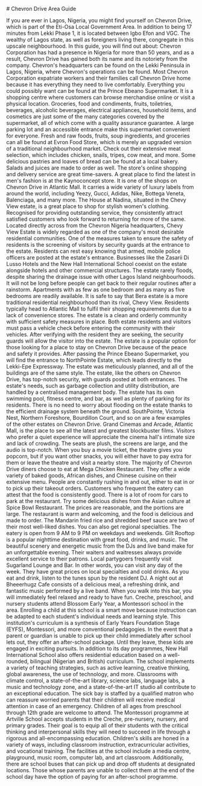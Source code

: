 \# Chevron Drive Area Guide

If you are ever in Lagos, Nigeria, you might find yourself on Chevron Drive, which is part of the Eti\-Osa Local Government Area. In addition to being 17 minutes from Lekki Phase 1, it is located between Igbo Efon and VGC. The wealthy of Lagos state, as well as foreigners living there, congregate in this upscale neighbourhood. In this guide, you will find out about: Chevron Corporation has had a presence in Nigeria for more than 50 years, and as a result, Chevron Drive has gained both its name and its notoriety from the company. Chevron's headquarters can be found on the Lekki Peninsula in Lagos, Nigeria, where Chevron's operations can be found. Most Chevron Corporation expatriate workers and their families call Chevron Drive home because it has everything they need to live comfortably. Everything you could possibly want can be found at the Prince Ebeano Supermarket. It is a shopping centre where customers can browse merchandise online or visit a physical location. Groceries, food and condiments, fruits, toiletries, beverages, alcoholic beverages, electrical appliances, household items, and cosmetics are just some of the many categories covered by the supermarket, all of which come with a quality assurance guarantee. A large parking lot and an accessible entrance make this supermarket convenient for everyone. Fresh and raw foods, fruits, soup ingredients, and groceries can all be found at Evron Food Store, which is merely an upgraded version of a traditional neighbourhood market. Check out their extensive meat selection, which includes chicken, snails, tripes, cow meat, and more. Some delicious pastries and loaves of bread can be found at a local bakery. Salads and juices are made to order as well. The store's online shopping and delivery service are great time\-savers. A great place to find the latest in men's fashion is at the Kaynoconcept store. It is one of the shops on Chevron Drive in Atlantic Mall. It carries a wide variety of luxury labels from around the world, including Yeezy, Gucci, Adidas, Nike, Bottega Veneta, Balenciaga, and many more. The House at Nadina, situated in the Chevy View estate, is a great place to shop for stylish women's clothing. Recognised for providing outstanding service, they consistently attract satisfied customers who look forward to returning for more of the same. Located directly across from the Chevron Nigeria headquarters, Chevy View Estate is widely regarded as one of the company's most desirable residential communities. One of the measures taken to ensure the safety of residents is the screening of visitors by security guards at the entrance to the estate. Residents can rest easy knowing that armed, mobile police officers are posted at the estate's entrance. Businesses like the Zasarii Di Lusso Hotels and the New Hall International School coexist on the estate alongside hotels and other commercial structures. The estate rarely floods, despite sharing the drainage issue with other Lagos Island neighbourhoods. It will not be long before people can get back to their regular routines after a rainstorm. Apartments with as few as one bedroom and as many as five bedrooms are readily available. It is safe to say that Bera estate is a more traditional residential neighbourhood than its rival, Chevy View. Residents typically head to Atlantic Mall to fulfil their shopping requirements due to a lack of convenience stores. The estate is a clean and orderly community with sufficient safety measures in place. Both estate residents and visitors must pass a vehicle check before entering the community with their vehicles. After verifying with the resident they are seeking, the security guards will allow the visitor into the estate. The estate is a popular option for those looking for a place to stay on Chevron Drive because of the peace and safety it provides. After passing the Prince Ebeano Supermarket, you will find the entrance to NorthPointe Estate, which leads directly to the Lekki\-Epe Expressway. The estate was meticulously planned, and all of the buildings are of the same style. The estate, like the others on Chevron Drive, has top\-notch security, with guards posted at both entrances. The estate's needs, such as garbage collection and utility distribution, are handled by a centralised management body. The estate has its own swimming pool, fitness centre, and bar, as well as plenty of parking for its residents. There is no need to worry about flooding on the estate thanks to the efficient drainage system beneath the ground. SouthPointe, Victoria Nest, Northern Foreshore, Bourdillon Court, and so on are a few examples of the other estates on Chevron Drive. Grand Cinemas and Arcade, Atlantic Mall, is the place to see all the latest and greatest blockbuster films. Visitors who prefer a quiet experience will appreciate the cinema hall's intimate size and lack of crowding. The seats are plush, the screens are large, and the audio is top\-notch. When you buy a movie ticket, the theatre gives you popcorn, but if you want other snacks, you will either have to pay extra for them or leave the theatre and visit a nearby store. The majority of Chevron Drive diners choose to eat at Mega Chicken Restaurant. They offer a wide variety of baked goods, African dishes, and Chinese cuisine on their extensive menu. People are constantly rushing in and out, either to eat in or to pick up their takeout orders. Customers who frequent the eatery can attest that the food is consistently good. There is a lot of room for cars to park at the restaurant. Try some delicious dishes from the Asian culture at Spice Bowl Restaurant. The prices are reasonable, and the portions are large. The restaurant is warm and welcoming, and the food is delicious and made to order. The Mandarin fried rice and shredded beef sauce are two of their most well\-liked dishes. You can also get regional specialties. The eatery is open from 9 AM to 9 PM on weekdays and weekends. Gilt Rooftop is a popular nighttime destination with great food, drinks, and music. The beautiful scenery and energetic music from the DJs and live band make for an unforgettable evening. Their waiters and waitresses always provide excellent service to their patrons. Local partygoers frequently visit Sugarland Lounge and Bar. In other words, you can visit any day of the week. They have great prices on local specialties and cold drinks. As you eat and drink, listen to the tunes spun by the resident DJ. A night out at Bheeerhugz Cafe consists of a delicious meal, a refreshing drink, and fantastic music performed by a live band. When you walk into this bar, you will immediately feel relaxed and ready to have fun. Creche, preschool, and nursery students attend Blossom Early Year, a Montessori school in the area. Enrolling a child at this school is a smart move because instruction can be adapted to each student's individual needs and learning style. This institution's curriculum is a synthesis of Early Years Foundation Stage (EYFS), Montessori, and more conventional pedagogies. In the event that a parent or guardian is unable to pick up their child immediately after school lets out, they offer an after\-school package. Until they leave, these kids are engaged in exciting pursuits. In addition to its day programmes, New Hall International School also offers residential education based on a well\-rounded, bilingual (Nigerian and British) curriculum. The school implements a variety of teaching strategies, such as active learning, creative thinking, global awareness, the use of technology, and more. Classrooms with climate control, a state\-of\-the\-art library, science labs, language labs, a music and technology zone, and a state\-of\-the\-art IT studio all contribute to an exceptional education. The sick bay is staffed by a qualified matron who can reassure worried parents that their children will receive medical attention in case of an emergency. Children of all ages from preschool through 12th grade are welcome to attend. The Montessori programme at Artville School accepts students in the Creche, pre\-nursery, nursery, and primary grades. Their goal is to equip all of their students with the critical thinking and interpersonal skills they will need to succeed in life through a rigorous and all\-encompassing education. Children's skills are honed in a variety of ways, including classroom instruction, extracurricular activities, and vocational training. The facilities at the school include a media centre, playground, music room, computer lab, and art classroom. Additionally, there are school buses that can pick up and drop off students at designated locations. Those whose parents are unable to collect them at the end of the school day have the option of paying for an after\-school programme.